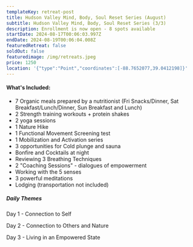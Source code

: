 ```yaml
---
templateKey: retreat-post
title: Hudson Valley Mind, Body, Soul Reset Series (August)
subtitle: Hudson Valley Mind, Body, Soul Reset Series (3/3)
description: Enrollment is now open - 8 spots available
startDate: 2024-08-17T00:06:03.997Z
endDate: 2024-08-19T00:06:04.008Z
featuredRetreat: false
soldOut: false
featuredimage: /img/retreats.jpeg
price: 1250
location: '{"type":"Point","coordinates":[-88.7652077,39.0412198]}'
---
```

#### What's Included:

* 7 Organic meals prepared by a nutritionist (Fri Snacks/Dinner, Sat Breakfast/Lunch/Dinner, Sun Breakfast and Lunch)
* 2 Strength training workouts + protein shakes
* 2 yoga sessions
* 1 Nature Hike
* 1 Functional Movement Screening test
* 1 Mobilization and Activation series
* 3 opportunities for Cold plunge and sauna
* Bonfire and Cocktails at night
* Reviewing 3 Breathing Techniques
* 2 "Coaching Sessions" - dialogues of empowerment
* Working with the 5 senses
* 3 powerful meditations
* Lodging (transportation not included)



##### Daily Themes

Day 1 - Connection to Self

Day 2 - Connection to Others and Nature

Day 3 - Living in an Empowered State